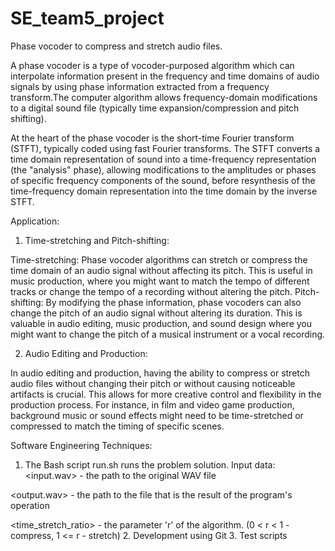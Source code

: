 # SE_team5_project
Phase vocoder to compress and stretch audio files.

  A phase vocoder is a type of vocoder-purposed algorithm which can interpolate information present in the frequency and time domains of audio signals by using phase information extracted from a frequency transform.The computer algorithm allows frequency-domain modifications to a digital sound file (typically time expansion/compression and pitch shifting).

  At the heart of the phase vocoder is the short-time Fourier transform (STFT), typically coded using fast Fourier transforms. The STFT converts a time domain representation of sound into a time-frequency representation (the "analysis" phase), allowing modifications to the amplitudes or phases of specific frequency components of the sound, before resynthesis of the time-frequency domain representation into the time domain by the inverse STFT.
  
Application:
1) Time-stretching and Pitch-shifting:
   
  Time-stretching: Phase vocoder algorithms can stretch or compress the time domain of an audio signal without affecting its pitch. This is useful in music production, where you might want to match the tempo of different tracks or change the tempo of a recording without altering the pitch.
  Pitch-shifting: By modifying the phase information, phase vocoders can also change the pitch of an audio signal without altering its duration. This is valuable in audio editing, music production, and sound design where you might want to change the pitch of a musical instrument or a vocal recording.

2) Audio Editing and Production:

In audio editing and production, having the ability to compress or stretch audio files without changing their pitch or without causing noticeable artifacts is crucial. This allows for more creative control and flexibility in the production process. For instance, in film and video game production, background music or sound effects might need to be time-stretched or compressed to match the timing of specific scenes.

Software Engineering Techniques:

  1. The Bash script run.sh runs the problem solution.
  Input data:
<input.wav> - the path to the original WAV file

<output.wav> - the path to the file that is the result of the program's operation

<time_stretch_ratio> - the parameter 'r' of the algorithm. (0 < r < 1 - compress, 1 <= r - stretch)
  2. Development using Git
  3. Test scripts

